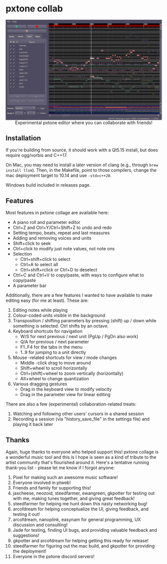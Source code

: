# pxtone collab
<div align="center"> <img src="screenshot.png" alt="ptcollab" style="display: block" /> </div>
<div align="center">Experimental pxtone editor where you can collaborate with friends!</div>

## Installation
If you're building from source, it should work with a Qt5.15 install, but does
require ogg/vorbis and C++17.

On Mac, you may need to install a later version of clang (e.g., through `brew
install llvm`). Then, in the Makefile, point to those compilers, change the
mac deployment target to 10.14 and use `-std=c++20`.

Windows build included in releases page. 

## Features
Most features in pxtone collage are available here:
- A piano roll and parameter editor
- Ctrl+Z and Ctrl+Y/Ctrl+Shift+Z to undo and redo
- Setting tempo, beats, repeat and last measures
- Adding and removing voices and units
- Shift+click to seek
- Ctrl+click to modify just note values, not note ons
- Selection
  - Ctrl+shift+click to select
  - Ctrl+A to select all
  - Ctrl+shift+rclick or Ctrl+D to deselect
- Ctrl+C and Ctrl+V to copy/paste, with ways to configure what
  to copy/paste
- A parameter bar

Additionally, there are a few features I wanted to have
available to make editing easy (for me at least). These are:
1. Editing notes while playing
2. Colour-coded units visible in the background
3. Transposition / shifting parameters by pressing (shift)
   up / down while something is selected. Ctrl shifts by an
   octave.
4. Keyboard shortcuts for navigation
   - W/S for next previous / next unit (PgUp / PgDn also work)
   - Q/A for previous / next parameter
   - F1..F4 for the tabs in the menu
   - 1..9 for jumping to a unit directly
5. Mouse -related shortcuts for view / mode changes
   - Middle -click drag to move around
   - Shift+wheel to scroll horizontally
   - Ctrl+(shift)+wheel to zoom vertically (horizontally)
   - Alt+wheel to change quantization
6. Various dragging gestures
   - Drag in the keyboard view to modify velocity
   - Drag in the parameter view for linear editing

There are also a few (experimental) collaboration-related treats:
1. Watching and following other users' cursors in a shared session
2. Recording a session (via "history_save_file" in the settings file) and
   playing it back later

## Thanks
Again, huge thanks to everyone who helped support this! pxtone
collage is a wonderful music tool and this is I hope is seen as
a kind of tribute to the artist community that's flourished
around it. Here's a tentative running thank-you list - please
let me know if I forgot anyone:
1. Pixel for making such an awesome music software!
2. Everyone involved in ptweb!
3. Friends and family for supporting this!
4. jaxcheese, neozoid, steedfarmer, ewangreen, gkpotter for testing out
   with me, making tunes together, and giving great feedback!
5. steedfarmer for helping me hunt down this nasty networking bug!
6. arcofdream for helping conceptualize the UI, giving feedback,
   and testing it out!
7. arcofdream, nanoplink, easynam for general programming, UX
   discussion and consulting!
8. Jade for testing, finding UI bugs, and providing valuable
   feedback and suggestions!
9. gkpotter and arcofdream for helping getting this ready for release!
10. steedfarmer for figuring out the mac build, and gkpotter for providing the
    deployment!
11. Everyone in the pxtone discord servers!

